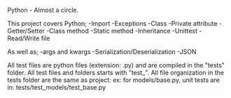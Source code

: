 Python - Almost a circle.

This project covers Python;
-Import
-Exceptions
-Class
-Private attribute
-Getter/Setter
-Class method
-Static method
-Inheritance
-Unittest
-Read/Write file

As well as;
-args and kwargs
-Serialization/Deserialization
-JSON

All test files are python files (extension: .py) and are compiled in the "tests" folder.
All test files and folders starts with "test_".
All file organization in the tests folder are the same as project: ex: for models/base.py, unit tests are in: tests/test_models/test_base.py
